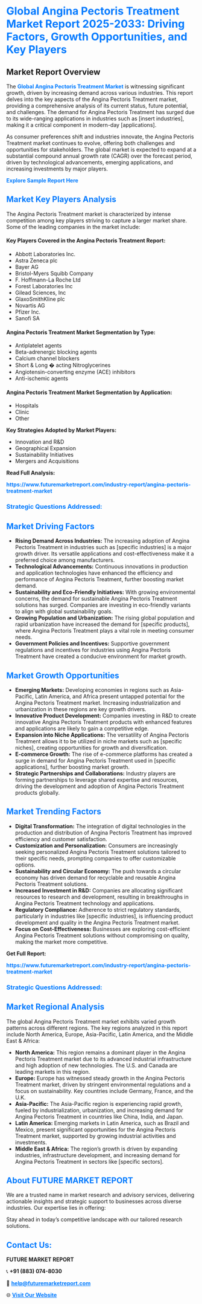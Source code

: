 <h1 style="color: #007BFF;">Global Angina Pectoris Treatment Market Report 2025-2033: Driving Factors, Growth Opportunities, and Key Players</h1>

<section id="overview">
<h2>Market Report Overview</h2>
<p>The <a href="https://www.futuremarketreport.com/industry-report/angina-pectoris-treatment-market" style="color: #007BFF; text-decoration: none;"><strong>Global Angina Pectoris Treatment Market</strong></a> is witnessing significant growth, driven by increasing demand across various industries. This report delves into the key aspects of the Angina Pectoris Treatment market, providing a comprehensive analysis of its current status, future potential, and challenges. The demand for Angina Pectoris Treatment has surged due to its wide-ranging applications in industries such as [insert industries], making it a critical component in modern-day [applications].</p>
<p>As consumer preferences shift and industries innovate, the Angina Pectoris Treatment market continues to evolve, offering both challenges and opportunities for stakeholders. The global market is expected to expand at a substantial compound annual growth rate (CAGR) over the forecast period, driven by technological advancements, emerging applications, and increasing investments by major players.</p>
</section>

<section id="overview">
<p><a href="https://www.futuremarketreport.com/request-sample/reportId=54790" style="color: #007BFF; text-decoration: none;"><strong>Explore Sample Report Here</strong></a></p>
</section>

<section id="key-players">
<h2 style="color: #007BFF;">Market Key Players Analysis</h2>
<p>The Angina Pectoris Treatment market is characterized by intense competition among key players striving to capture a larger market share. Some of the leading companies in the market include:</p>
<h4>Key Players Covered in the Angina Pectoris Treatment Report:</h4>
<ul><li>Abbott Laboratories Inc.</li><li>Astra Zeneca plc</li><li>Bayer AG</li><li>Bristol-Myers Squibb Company</li><li>F. Hoffmann-La Roche Ltd</li><li>Forest Laboratories Inc</li><li>Gilead Sciences, Inc</li><li>GlaxoSmithKline plc</li><li>Novartis AG</li><li>Pfizer Inc.</li><li>Sanofi SA</li></ul>
<h4>Angina Pectoris Treatment Market Segmentation by Type:</h4>
<ul><li>Antiplatelet agents</li><li>Beta-adrenergic blocking agents</li><li>Calcium channel blockers</li><li>Short &amp; Long � acting Nitroglycerines</li><li>Angiotensin-converting enzyme (ACE) inhibitors</li><li>Anti-ischemic agents</li></ul>

<h4>Angina Pectoris Treatment Market Segmentation by Application:</h4>
<ul><li>Hospitals</li><li>Clinic</li><li>Other</li></ul>
<p><strong>Key Strategies Adopted by Market Players:</strong></p>
<ul>
<li>Innovation and R&D</li>
<li>Geographical Expansion</li>
<li>Sustainability Initiatives</li>
<li>Mergers and Acquisitions</li>
</ul>
</section>

<section>
<p><strong>Read Full Analysis: </strong></p><a href="https://www.futuremarketreport.com/industry-report/angina-pectoris-treatment-market" style="color: #007BFF; text-decoration: none;"><strong>https://www.futuremarketreport.com/industry-report/angina-pectoris-treatment-market</strong></a>
<h3 style="color: #007BFF;">Strategic Questions Addressed:</h3>
</section>

<section id="driving-factors">
<h2 style="color: #007BFF;">Market Driving Factors</h2>
<ul>
<li><strong>Rising Demand Across Industries:</strong> The increasing adoption of Angina Pectoris Treatment in industries such as [specific industries] is a major growth driver. Its versatile applications and cost-effectiveness make it a preferred choice among manufacturers.</li>
<li><strong>Technological Advancements:</strong> Continuous innovations in production and application technologies have enhanced the efficiency and performance of Angina Pectoris Treatment, further boosting market demand.</li>
<li><strong>Sustainability and Eco-Friendly Initiatives:</strong> With growing environmental concerns, the demand for sustainable Angina Pectoris Treatment solutions has surged. Companies are investing in eco-friendly variants to align with global sustainability goals.</li>
<li><strong>Growing Population and Urbanization:</strong> The rising global population and rapid urbanization have increased the demand for [specific products], where Angina Pectoris Treatment plays a vital role in meeting consumer needs.</li>
<li><strong>Government Policies and Incentives:</strong> Supportive government regulations and incentives for industries using Angina Pectoris Treatment have created a conducive environment for market growth.</li>
</ul>
</section>

<section id="growth-opportunities">
<h2 style="color: #007BFF;">Market Growth Opportunities</h2>
<ul>
<li><strong>Emerging Markets:</strong> Developing economies in regions such as Asia-Pacific, Latin America, and Africa present untapped potential for the Angina Pectoris Treatment market. Increasing industrialization and urbanization in these regions are key growth drivers.</li>
<li><strong>Innovative Product Development:</strong> Companies investing in R&D to create innovative Angina Pectoris Treatment products with enhanced features and applications are likely to gain a competitive edge.</li>
<li><strong>Expansion into Niche Applications:</strong> The versatility of Angina Pectoris Treatment allows it to be utilized in niche markets such as [specific niches], creating opportunities for growth and diversification.</li>
<li><strong>E-commerce Growth:</strong> The rise of e-commerce platforms has created a surge in demand for Angina Pectoris Treatment used in [specific applications], further boosting market growth.</li>
<li><strong>Strategic Partnerships and Collaborations:</strong> Industry players are forming partnerships to leverage shared expertise and resources, driving the development and adoption of Angina Pectoris Treatment products globally.</li>
</ul>
</section>

<section id="trending-factors">
<h2 style="color: #007BFF;">Market Trending Factors</h2>
<ul>
<li><strong>Digital Transformation:</strong> The integration of digital technologies in the production and distribution of Angina Pectoris Treatment has improved efficiency and customer satisfaction.</li>
<li><strong>Customization and Personalization:</strong> Consumers are increasingly seeking personalized Angina Pectoris Treatment solutions tailored to their specific needs, prompting companies to offer customizable options.</li>
<li><strong>Sustainability and Circular Economy:</strong> The push towards a circular economy has driven demand for recyclable and reusable Angina Pectoris Treatment solutions.</li>
<li><strong>Increased Investment in R&D:</strong> Companies are allocating significant resources to research and development, resulting in breakthroughs in Angina Pectoris Treatment technology and applications.</li>
<li><strong>Regulatory Compliance:</strong> Adherence to strict regulatory standards, particularly in industries like [specific industries], is influencing product development and quality in the Angina Pectoris Treatment market.</li>
<li><strong>Focus on Cost-Effectiveness:</strong> Businesses are exploring cost-efficient Angina Pectoris Treatment solutions without compromising on quality, making the market more competitive.</li>
</ul>
</section>

<section>
<p><strong>Get Full Report: </strong></p><a href="https://www.futuremarketreport.com/industry-report/angina-pectoris-treatment-market" style="color: #007BFF; text-decoration: none;"><strong>https://www.futuremarketreport.com/industry-report/angina-pectoris-treatment-market</strong></a>
<h3 style="color: #007BFF;">Strategic Questions Addressed:</h3>
</section>


<section id="regional-analysis">
<h2 style="color: #007BFF;">Market Regional Analysis</h2>
<p>The global Angina Pectoris Treatment market exhibits varied growth patterns across different regions. The key regions analyzed in this report include North America, Europe, Asia-Pacific, Latin America, and the Middle East & Africa:</p>
<ul>
<li><strong>North America:</strong> This region remains a dominant player in the Angina Pectoris Treatment market due to its advanced industrial infrastructure and high adoption of new technologies. The U.S. and Canada are leading markets in this region.</li>
<li><strong>Europe:</strong> Europe has witnessed steady growth in the Angina Pectoris Treatment market, driven by stringent environmental regulations and a focus on sustainability. Key countries include Germany, France, and the U.K.</li>
<li><strong>Asia-Pacific:</strong> The Asia-Pacific region is experiencing rapid growth, fueled by industrialization, urbanization, and increasing demand for Angina Pectoris Treatment in countries like China, India, and Japan.</li>
<li><strong>Latin America:</strong> Emerging markets in Latin America, such as Brazil and Mexico, present significant opportunities for the Angina Pectoris Treatment market, supported by growing industrial activities and investments.</li>
<li><strong>Middle East & Africa:</strong> The region’s growth is driven by expanding industries, infrastructure development, and increasing demand for Angina Pectoris Treatment in sectors like [specific sectors].</li>
</ul>
</section>

<footer>
<h2 style="color: #007BFF;">About FUTURE MARKET REPORT</h2>
<p>We are a trusted name in market research and advisory services, delivering actionable insights and strategic support to businesses across diverse industries. Our expertise lies in offering:</p>

<p>Stay ahead in today’s competitive landscape with our tailored research solutions.</p>

<h2 style="color: #007BFF;">Contact Us:</h2>
<p><strong>FUTURE MARKET REPORT</strong></p>
<p>📞 <strong>+91 (883) 074-8030</strong></p>
<p>📧 <strong><a href="mailto:help@futuremarketreport.com" style="color: #007BFF;">help@futuremarketreport.com</a></strong></p>
<p>🌐 <strong><a href="https://www.futuremarketreport.com/" style="color: #007BFF;">Visit Our Website</a></strong></p>
</footer>